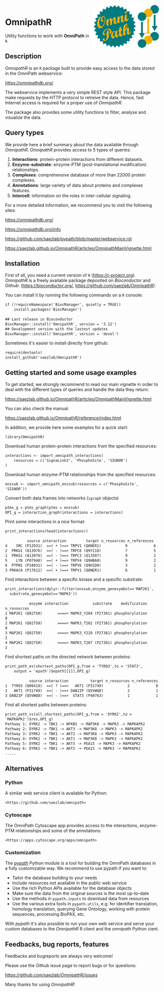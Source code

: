 <img src='man/figures/logo_omnipath.png' align='right' height='140'>

# OmnipathR

Utility functions to work with **OmniPath** in `R`.

## Description

*OmnipathR* is an `R` package built to provide easy access to the data stored
in the OmniPath webservice:

  <https://omnipathdb.org/>

The webservice implements a very simple REST style API. This package make
requests by the HTTP protocol to retreive the data. Hence, fast Internet
access is required for a proper use of *OmnipathR*.

The package also provides some utility functions to filter, analyse and
visualize the data.

## Query types

We provide here a brief summary about the data available through *OmnipathR*.
*OmnipathR* provides access to 5 types of queries:

1. **Interactions**: protein-protein interactions from different datasets.
2. **Enzyme-substrate**: enzyme-PTM (post-translational modification)
    relationships.
3. **Complexes**: comprehensive database of more than 22000 protein complexes.
4. **Annotations**: large variety of data about proteins and complexes features.
5. **Intercell**: information on the roles in inter-cellular signaling.

For a more detailed information, we recommend you to visit the following sites:

  <https://omnipathdb.org/>

  <https://omnipathdb.org/info>

  <https://github.com/saezlab/pypath/blob/master/webservice.rst>

  <https://saezlab.github.io/OmnipathR/articles/OmnipathMainVignette.html>


## Installation
First of all, you need a current version of `R` (<https://r-project.org>).
*OmnipathR* is a freely available package deposited on *Bioconductor* and
*Github*:
(<https://bioconductor.org/>, <https://github.com/saezlab/OmnipathR>).

You can install it by running the following commands on a `R` console:

```{r}
if (!requireNamespace('BiocManager', quietly = TRUE))
    install.packages('BiocManager')

## Last release in Bioconductor
BiocManager::install('OmnipathR', version = '3.12')
## Development version with the lastest updates
BiocManager::install('OmnipathR', version = 'devel')
```

Sometimes it's easier to install directly from github:

```{r}
require(devtools)
install_github('saezlab/OmnipathR')
```

## Getting started and some usage examples
To get started, we strongly recommend to read our main vignette in order to deal
with the different types of queries and handle the data they return:

  <https://saezlab.github.io/OmnipathR/articles/OmnipathMainVignette.html>

You can also check the manual:

  <https://saezlab.github.io/OmnipathR/reference/index.html>

In addition, we provide here some examples for a quick start:

```{r}
library(OmnipathR)
```

Download human protein-protein interactions from the specified resources:

```{r}
interactions <- import_omnipath_interactions(
    resources = c('SignaLink3', 'PhosphoSite', 'SIGNOR')
)
```


Download human enzyme-PTM relationships from the specified resources:

```{r}
enzsub <- import_omnipath_enzsub(resources = c('PhosphoSite', 'SIGNOR'))
```

Convert both data frames into networks (`igraph` objects)
```{r}
ptms_g = ptms_graph(ptms = enzsub)
OPI_g = interaction_graph(interactions = interactions)
```

Print some interactions in a nice format:
```{r}
print_interactions(head(interactions))

          source interaction         target n_resources n_references
4    SRC (P12931)  ==( + )==> TRPV1 (Q8NER1)           9            6
2  PRKG1 (Q13976)  ==( - )==> TRPC6 (Q9Y210)           7            5
1  PRKG1 (Q13976)  ==( - )==> TRPC3 (Q13507)           9            2
5    LYN (P07948)  ==( + )==> TRPV4 (Q9HBA0)           9            2
6  PTPN1 (P18031)  ==( - )==> TRPV6 (Q9H1D0)           3            2
3 PRKACA (P17612)  ==( + )==> TRPV1 (Q8NER1)           6            1
```

Find interactions between a specific kinase and a specific substrate:
```{r}
print_interactions(dplyr::filter(enzsub,enzyme_genesymbol=='MAP2K1',
  substrate_genesymbol=='MAPK3'))

           enzyme interaction           substrate    modification n_resources
1 MAP2K1 (Q02750)       ====> MAPK3_Y204 (P27361) phosphorylation           8
2 MAP2K1 (Q02750)       ====> MAPK3_T202 (P27361) phosphorylation           8
3 MAP2K1 (Q02750)       ====> MAPK3_Y210 (P27361) phosphorylation           2
4 MAP2K1 (Q02750)       ====> MAPK3_T207 (P27361) phosphorylation           2

```

Find shortest paths on the directed network between proteins:
```{r}
print_path_es(shortest_paths(OPI_g,from = 'TYRO3',to = 'STAT3',
    output = 'epath')$epath[[1]],OPI_g)

           source interaction          target n_resources n_references
1  TYRO3 (Q06418)  ==( ? )==>   AKT1 (P31749)           2            0
2   AKT1 (P31749)  ==( - )==> DAB2IP (Q5VWQ8)           3            1
3 DAB2IP (Q5VWQ8)  ==( - )==>  STAT3 (P40763)           1            1
```

Find all shortest paths between proteins:
```{r}
print_path_vs(all_shortest_paths(OPI_g,from = 'DYRK2',to = 'MAPKAPK2')$res,OPI_g)
Pathway 1: DYRK2 -> TBK1 -> NFKB1 -> MAP3K8 -> MAPK3 -> MAPKAPK2
Pathway 2: DYRK2 -> TBK1 -> AKT3 -> MAP3K8 -> MAPK3 -> MAPKAPK2
Pathway 3: DYRK2 -> TBK1 -> AKT2 -> MAP3K8 -> MAPK3 -> MAPKAPK2
Pathway 4: DYRK2 -> TBK1 -> AKT1 -> MAP3K8 -> MAPK3 -> MAPKAPK2
Pathway 5: DYRK2 -> TBK1 -> AKT3 -> PEA15 -> MAPK3 -> MAPKAPK2
Pathway 6: DYRK2 -> TBK1 -> AKT2 -> PEA15 -> MAPK3 -> MAPKAPK2
.....
```

## Alternatives

### Python

A similar web service client is available for Python:

    <https://github.com/saezlab/omnipath>

### Cytoscape

The OmniPath Cytoscape app provides access to the interactions, enzyme-PTM
relationships and some of the annotations:

    <https://apps.cytoscape.org/apps/omnipath>

### Customization

The [*pypath*](https://github.com/saezlab/pypath) Python module is a tool for
building the OmniPath databases in a fully customizable way. We recommend to
use pypath if you want to:

* Tailor the database building to your needs
* Include resources not available in the public web service
* Use the rich Python APIs available for the database objects
* Make sure the data from the original sources is the most up-to-date
* Use the methods in ``pypath.inputs`` to download data from resources
* Use the various extra tools in ``pypath.utils``, e.g. for identifier
  translation, homology translation, querying Gene Ontology, working with
  protein sequences, processing BioPAX, etc.

With *pypath* it's also possible to run your own web service and serve your
custom databases to the *OmnipathR* R client and the *omnipath* Python cient.

## Feedbacks, bug reports, features

Feedbacks and bugreports are always very welcome!

Please use the Github issue page to report bugs or for questions:

  <https://github.com/saezlab/OmnipathR/issues>

Many thanks for using *OmnipathR*!